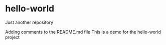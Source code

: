 # hello-world
Just another repository

Adding comments to the README.md file
This is a demo for the hello-world project
